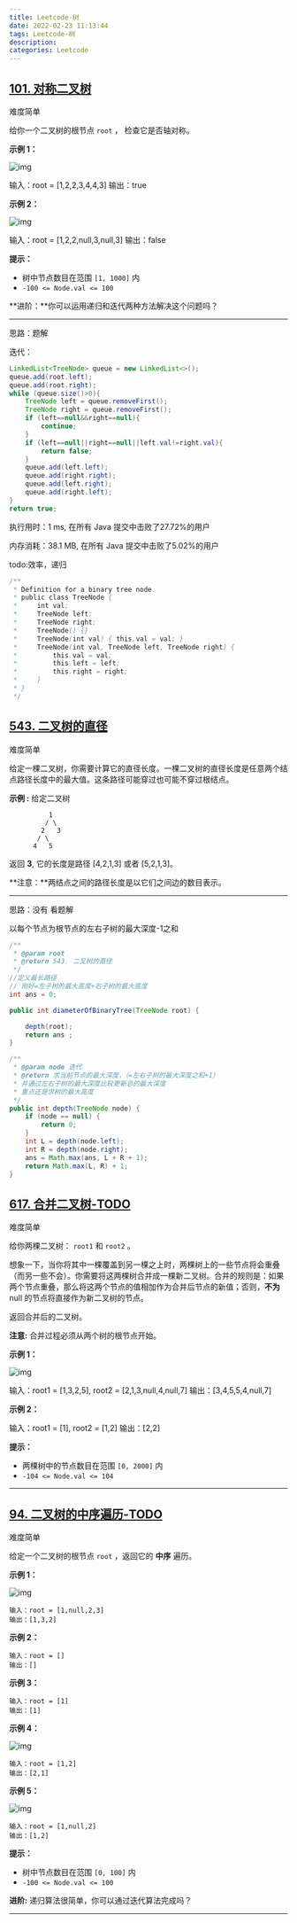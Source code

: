 ```yaml
---
title: Leetcode-树
date: 2022-02-23 11:13:44
tags: Leetcode-树
description:
categories: Leetcode
---
```

## [101. 对称二叉树](https://leetcode-cn.com/problems/symmetric-tree/)

难度简单

给你一个二叉树的根节点 `root` ， 检查它是否轴对称。

**示例 1：**

![img](https://assets.leetcode.com/uploads/2021/02/19/symtree1.jpg)

输入：root = [1,2,2,3,4,4,3]
输出：true

**示例 2：**

![img](https://assets.leetcode.com/uploads/2021/02/19/symtree2.jpg)

输入：root = [1,2,2,null,3,null,3]
输出：false

**提示：**

- 树中节点数目在范围 `[1, 1000]` 内
- `-100 <= Node.val <= 100`

**进阶：**你可以运用递归和迭代两种方法解决这个问题吗？

---

思路：题解

迭代：

```java
LinkedList<TreeNode> queue = new LinkedList<>();
queue.add(root.left);
queue.add(root.right);
while (queue.size()>0){
    TreeNode left = queue.removeFirst();
    TreeNode right = queue.removeFirst();
    if (left==null&&right==null){
        continue;
    }
    if (left==null||right==null||left.val!=right.val){
        return false;
    }
    queue.add(left.left);
    queue.add(right.right);
    queue.add(left.right);
    queue.add(right.left);
}
return true;
```

执行用时：1 ms, 在所有 Java 提交中击败了27.72%的用户

内存消耗：38.1 MB, 在所有 Java 提交中击败了5.02%的用户

todo:效率，递归

```java
/**
 * Definition for a binary tree node.
 * public class TreeNode {
 *     int val;
 *     TreeNode left;
 *     TreeNode right;
 *     TreeNode() {}
 *     TreeNode(int val) { this.val = val; }
 *     TreeNode(int val, TreeNode left, TreeNode right) {
 *         this.val = val;
 *         this.left = left;
 *         this.right = right;
 *     }
 * }
 */
```






## [543. 二叉树的直径](https://leetcode-cn.com/problems/diameter-of-binary-tree/)


难度简单

给定一棵二叉树，你需要计算它的直径长度。一棵二叉树的直径长度是任意两个结点路径长度中的最大值。这条路径可能穿过也可能不穿过根结点。

**示例 :**
给定二叉树

```text
          1
         / \
        2   3
       / \     
      4   5    
```

返回 **3**, 它的长度是路径 [4,2,1,3] 或者 [5,2,1,3]。


**注意：**两结点之间的路径长度是以它们之间边的数目表示。

---

思路：没有 看题解

以每个节点为根节点的左右子树的最大深度-1之和

```java
/**
 * @param root
 * @return 543. 二叉树的直径
 */
//定义最长路径
// 刚好=左子树的最大高度+右子树的最大高度
int ans = 0;

public int diameterOfBinaryTree(TreeNode root) {

    depth(root);
    return ans ;
}

/**
 * @param node 迭代
 * @return 求当前节点的最大深度，（=左右子树的最大深度之和+1）
 * 并通过左右子树的最大深度比较更新总的最大深度
 * 重点还是求树的最大高度
 */
public int depth(TreeNode node) {
    if (node == null) {
        return 0;
    }
    int L = depth(node.left);
    int R = depth(node.right);
    ans = Math.max(ans, L + R + 1);
    return Math.max(L, R) + 1;
}
```

## [617. 合并二叉树-TODO](https://leetcode-cn.com/problems/merge-two-binary-trees/)

难度简单

给你两棵二叉树： `root1` 和 `root2` 。

想象一下，当你将其中一棵覆盖到另一棵之上时，两棵树上的一些节点将会重叠（而另一些不会）。你需要将这两棵树合并成一棵新二叉树。合并的规则是：如果两个节点重叠，那么将这两个节点的值相加作为合并后节点的新值；否则，**不为** null 的节点将直接作为新二叉树的节点。

返回合并后的二叉树。

**注意:** 合并过程必须从两个树的根节点开始。


**示例 1：**

![img](https://assets.leetcode.com/uploads/2021/02/05/merge.jpg)

输入：root1 = [1,3,2,5], root2 = [2,1,3,null,4,null,7]
输出：[3,4,5,5,4,null,7]

**示例 2：**

输入：root1 = [1], root2 = [1,2]
输出：[2,2]

**提示：**

- 两棵树中的节点数目在范围 `[0, 2000]` 内
- `-104 <= Node.val <= 104`

---



## [94. 二叉树的中序遍历-TODO](https://leetcode-cn.com/problems/binary-tree-inorder-traversal/)

难度简单

给定一个二叉树的根节点 `root` ，返回它的 **中序** 遍历。

 

**示例 1：**

![img](https://assets.leetcode.com/uploads/2020/09/15/inorder_1.jpg)

```text
输入：root = [1,null,2,3]
输出：[1,3,2]
```

**示例 2：**

```text
输入：root = []
输出：[]
```

**示例 3：**

```text
输入：root = [1]
输出：[1]
```

**示例 4：**

![img](https://assets.leetcode.com/uploads/2020/09/15/inorder_5.jpg)

```text
输入：root = [1,2]
输出：[2,1]
```

**示例 5：**

![img](https://assets.leetcode.com/uploads/2020/09/15/inorder_4.jpg)

```text
输入：root = [1,null,2]
输出：[1,2]
```

 

**提示：**

- 树中节点数目在范围 `[0, 100]` 内
- `-100 <= Node.val <= 100`

 

**进阶:** 递归算法很简单，你可以通过迭代算法完成吗？

---



